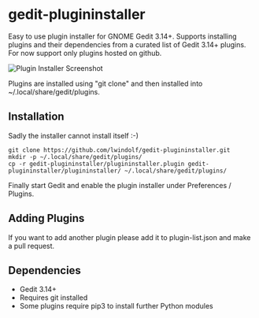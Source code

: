 # gedit-plugininstaller

Easy to use plugin installer for GNOME Gedit 3.14+. Supports installing plugins and their dependencies from a curated list of Gedit 3.14+ plugins. For now support only plugins hosted on github.

![Plugin Installer Screenshot](https://lzone.de/images/gedit-plugininstaller.png)

Plugins are installed using "git clone" and then installed into ~/.local/share/gedit/plugins.

## Installation

Sadly the installer cannot install itself :-)

    git clone https://github.com/lwindolf/gedit-plugininstaller.git
    mkdir -p ~/.local/share/gedit/plugins/
    cp -r gedit-plugininstaller/plugininstaller.plugin gedit-plugininstaller/plugininstaller/ ~/.local/share/gedit/plugins/

Finally start Gedit and enable the plugin installer under Preferences / Plugins.

## Adding Plugins

If you want to add another plugin please add it to plugin-list.json and make a pull request.

## Dependencies

* Gedit 3.14+
* Requires git installed
* Some plugins require pip3 to install further Python modules
